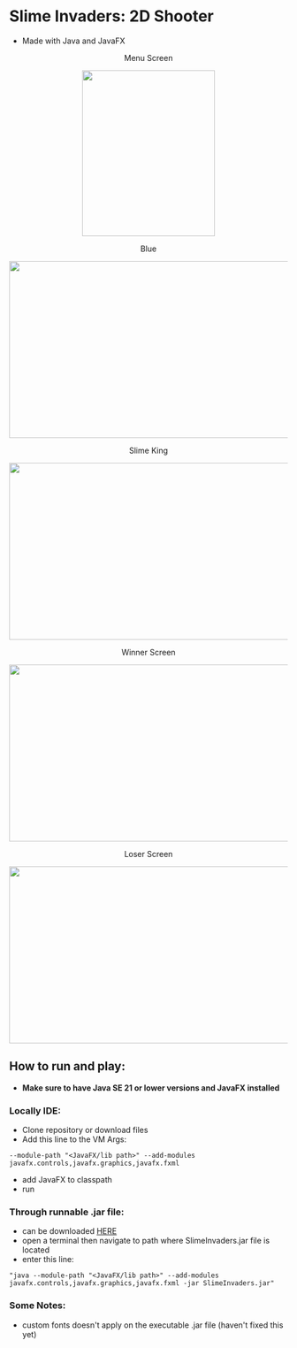 # Slime Invaders: 2D Shooter
- Made with Java and JavaFX


<p align="center">Menu Screen</p> 
<p  align="center">
<img src="https://github.com/user-attachments/assets/63b8a9b9-100a-4a9f-80a7-060815a8897f" width = "240" height = "300">
</p>

<p align="center">Blue</p> 
<p align="center">
<img src="https://github.com/user-attachments/assets/03cde49b-1650-4f95-8142-60903a104c9d" width = "600" height = "320">
</p>

<p align="center">Slime King</p> 
<p align="center">
<img src="https://github.com/user-attachments/assets/41c2dacf-223b-4900-b9fb-efc763a7141a" width = "600" height = "320">
</p>

<p align="center">Winner Screen</p> 
<p align="center">
<img src="https://github.com/user-attachments/assets/e7e6c2cc-f8f7-40b9-9ef6-23c1fb00a68a" width = "600" height = "320">
</p>

<p align="center">Loser Screen</p> 
<p align="center">
<img src="https://github.com/user-attachments/assets/87c55ea4-55f3-469e-b1ff-3f8292e5cebc" width = "600" height = "320">
</p>



## How to run and play:
- **Make sure to have Java SE 21 or lower versions and JavaFX installed**

### Locally IDE:
- Clone repository or download files
- Add this line to the VM Args:
```
--module-path "<JavaFX/lib path>" --add-modules javafx.controls,javafx.graphics,javafx.fxml
```
- add JavaFX to classpath
- run

### Through runnable .jar file:
- can be downloaded [HERE](https://drive.google.com/file/d/1esINmZQYA-6gaVS8rmJvXtYTfJA9o7Ww/view?usp=sharing)
- open a terminal then navigate to path where SlimeInvaders.jar file is located
- enter this line:
```
"java --module-path "<JavaFX/lib path>" --add-modules javafx.controls,javafx.graphics,javafx.fxml -jar SlimeInvaders.jar"
```

### Some Notes:
- custom fonts doesn't apply on the executable .jar file (haven't fixed this yet)
